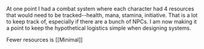 At one point I had a combat system where each character had 4 resources that would need to be tracked--health, mana, stamina, initiative. That is a lot to keep track of, especially if there are a bunch of NPCs. I am now making it a point to keep the hypothetical logistics simple when designing systems.

Fewer resources is [[Minimal]]